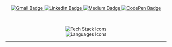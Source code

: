 <div align="center">

  <!-- Contact & Social Links -->
  <a href="mailto:durgojiakash@gmail.com" title="Email">
    <img src="https://img.shields.io/badge/Gmail-333333?style=for-the-badge&logo=gmail&logoColor=red" alt="Gmail Badge" />
  </a>
  <a href="https://www.linkedin.com/in/akash-d-4bb43a191/" target="_blank" title="LinkedIn">
    <img src="https://img.shields.io/badge/LinkedIn-0077B5?style=for-the-badge&logo=linkedin&logoColor=white" alt="LinkedIn Badge" />
  </a>
  <a href="https://medium.com/@chijiokeokorji" target="_blank" title="Medium">
    <img src="https://img.shields.io/badge/Medium-000000?style=for-the-badge&logo=medium&logoColor=white" alt="Medium Badge" />
  </a>
  <a href="https://codepen.io/chijiokeokorji" target="_blank" title="CodePen">
    <img src="https://img.shields.io/badge/CodePen-1e1f26?style=for-the-badge&logo=codepen&logoColor=white" alt="CodePen Badge" />
  </a>

  <!-- Tech Stack Icons -->
  <br><br>
  <img src="https://skillicons.dev/icons?i=playwright,selenium,postman,jenkins,github,git" alt="Tech Stack Icons" />
  <br>
  <img src="https://skillicons.dev/icons?i=java,js,ts" alt="Languages Icons" />

</div>

<hr>
